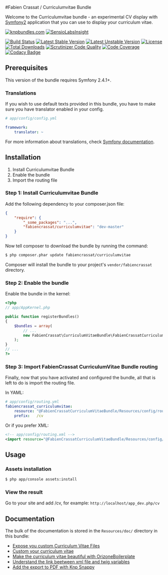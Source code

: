 #Fabien Crassat / Curriculumvitae Bundle

Welcome to the Curriculumvitae bundle - an experimental CV display
with [Symfony2][1] application that you can use to display your curriculum vitae.

[1]: http://symfony.com

[![knpbundles.com](http://knpbundles.com/fabiencrassat/CurriculumVitaeBundle/badge)](http://knpbundles.com/fabiencrassat/CurriculumVitaeBundle) [![SensioLabsInsight](https://insight.sensiolabs.com/projects/8248628f-176d-440f-a918-0bcc6e66f368/big.png)](https://insight.sensiolabs.com/projects/8248628f-176d-440f-a918-0bcc6e66f368)

[![Build Status](https://travis-ci.org/fabiencrassat/CurriculumVitaeBundle.svg?branch=master)](https://travis-ci.org/fabiencrassat/CurriculumVitaeBundle) [![Latest Stable Version](https://poser.pugx.org/fabiencrassat/curriculumvitae/v/stable.svg)](https://packagist.org/packages/fabiencrassat/curriculumvitae) [![Latest Unstable Version](https://poser.pugx.org/fabiencrassat/curriculumvitae/v/unstable.svg)](https://packagist.org/packages/fabiencrassat/curriculumvitae) [![License](https://poser.pugx.org/fabiencrassat/curriculumvitae/license.svg)](https://packagist.org/packages/fabiencrassat/curriculumvitae) [![Total Downloads](https://poser.pugx.org/fabiencrassat/curriculumvitae/downloads.svg)](https://packagist.org/packages/fabiencrassat/curriculumvitae) [![Scrutinizer Code Quality](https://scrutinizer-ci.com/g/fabiencrassat/CurriculumVitaeBundle/badges/quality-score.png?b=master)](https://scrutinizer-ci.com/g/fabiencrassat/CurriculumVitaeBundle/?branch=master) [![Code Coverage](https://scrutinizer-ci.com/g/fabiencrassat/CurriculumVitaeBundle/badges/coverage.png?b=master)](https://scrutinizer-ci.com/g/fabiencrassat/CurriculumVitaeBundle/?branch=master) [![Codacy Badge](https://api.codacy.com/project/badge/Grade/b63ffa51a3de4399b3dbcfe28f481632)](https://www.codacy.com/app/fabien/CurriculumVitaeBundle?utm_source=github.com&amp;utm_medium=referral&amp;utm_content=fabiencrassat/CurriculumVitaeBundle&amp;utm_campaign=Badge_Grade)

## Prerequisites

This version of the bundle requires Symfony 2.4.1+.

### Translations

If you wish to use default texts provided in this bundle, you have to make
sure you have translator enabled in your config.

``` yaml
# app/config/config.yml

framework:
    translator: ~
```

For more information about translations, check [Symfony documentation](http://symfony.com/doc/current/book/translation.html).

## Installation

1. Install Curriculumvitae Bundle
2. Enable the bundle
3. Import the routing file

### Step 1: Install Curriculumvitae Bundle

Add the following dependency to your composer.json file:
``` json
{
    "require": {
        "_some_packages": "...",
        "fabiencrassat/curriculumvitae": "dev-master"
    }
}
```
Now tell composer to download the bundle by running the command:

``` bash
$ php composer.phar update fabiencrassat/curriculumvitae
```

Composer will install the bundle to your project's `vendor/fabiencrassat` directory.

### Step 2: Enable the bundle

Enable the bundle in the kernel:

``` php
<?php
// app/AppKernel.php

public function registerBundles()
{
    $bundles = array(
        // ...
        new FabienCrassat\CurriculumVitaeBundle\FabienCrassatCurriculumVitaeBundle(),
    );
}
// ...
?>
```

### Step 3: Import FabienCrassat CurriculumVitae Bundle routing

Finally, now that you have activated and configured the bundle, all that is left to do is
import the routing file.

In YAML:

``` yaml
# app/config/routing.yml
fabiencrassat_curriculumvitae:
    resource: "@FabienCrassatCurriculumVitaeBundle/Resources/config/routing.yml"
    prefix:   /cv
```

Or if you prefer XML:

``` xml
<!-- app/config/routing.xml -->
<import resource="@FabienCrassatCurriculumVitaeBundle/Resources/config/routing.xml" prefix="/cv" />
```

## Usage

### Assets installation

``` bash
$ php app/console assets:install
```

### View the result
Go to your site and add /cv, for example: `http://localhost/app_dev.php/cv`

## Documentation

The bulk of the documentation is stored in the `Resources/doc/` directory in this bundle:

- [Expose you custom Curriculum Vitae Files](https://github.com/fabiencrassat/CurriculumVitaeBundle/blob/master/Resources/doc/expose_your_cv.md)
- [Custom your curriculum vitae](https://github.com/fabiencrassat/CurriculumVitaeBundle/blob/master/Resources/doc/custom_cv_file.md)
- [Make the curriculum vitae beautiful with OrizoneBoilerplate](https://github.com/fabiencrassat/CurriculumVitaeBundle/blob/master/Resources/doc/OrizoneBoilerplateTemplate.md)
- [Understand the link beetween xml file and twig variables](https://github.com/fabiencrassat/CurriculumVitaeBundle/blob/master/Resources/doc/xml_twig_variables.md)
- [Add the export to PDF with Knp Snappy](https://github.com/fabiencrassat/CurriculumVitaeBundle/blob/master/Resources/doc/export_to_PDF.md)
